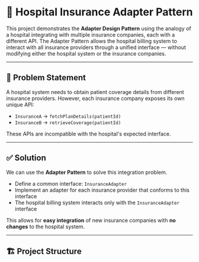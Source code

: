 # 🏥 Hospital Insurance Adapter Pattern

This project demonstrates the **Adapter Design Pattern** using the analogy of a hospital integrating with multiple insurance companies, each with a different API. The Adapter Pattern allows the hospital billing system to interact with all insurance providers through a unified interface — without modifying either the hospital system or the insurance companies.

---

## 📌 Problem Statement

A hospital system needs to obtain patient coverage details from different insurance providers. However, each insurance company exposes its own unique API:

- `InsuranceA` → `fetchPlanDetails(patientId)`
- `InsuranceB` → `retrieveCoverage(patientId)`

These APIs are incompatible with the hospital's expected interface.

---

## ✅ Solution

We can use the **Adapter Pattern** to solve this integration problem.

- Define a common interface: `InsuranceAdapter`
- Implement an adapter for each insurance provider that conforms to this interface
- The hospital billing system interacts only with the `InsuranceAdapter` interface

This allows for **easy integration** of new insurance companies with **no changes** to the hospital system.

---

## 🏗️ Project Structure

